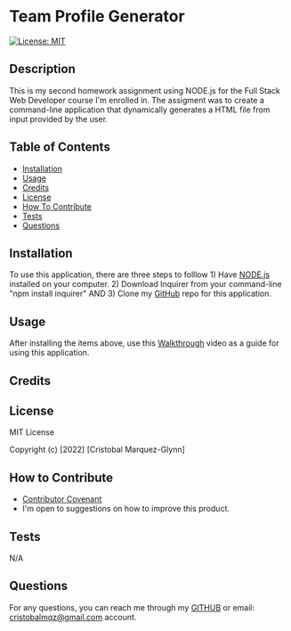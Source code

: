 # Team Profile Generator
  [![License: MIT](https://img.shields.io/badge/License-MIT-yellow.svg)](https://opensource.org/licenses/MIT)

  ## Description
  
  This is my second homework assignment using NODE.js for the Full Stack Web Developer course I'm enrolled in. The assigment was to create a command-line application that dynamically generates a HTML file from input provided by the user.
  
   
  ## Table of Contents
   
  - [Installation](#installation)
  - [Usage](#usage)
  - [Credits](#credits)
  - [License](#license)
  - [How To Contribute](#how_to_contribute)
  - [Tests](#tests)
  - [Questions](#questions)
  
  ## Installation
  
  To use this application, there are three steps to folllow 1) Have [NODE.js](https://nodejs.org/en/download/) installed on your computer. 2) Download Inquirer from your command-line "npm install inquirer" AND 3) Clone my [GitHub](https://github.com/CM-GDev/TeamProfileGenerator) repo for this application.
  
  ## Usage
  
  After installing the items above, use this [Walkthrough](https://youtube.com) video as a guide for using this application.
    
  ## Credits
  

  
  ## License
  
  MIT License

  Copyright (c) [2022] [Cristobal Marquez-Glynn]
  
  ## How to Contribute
  
  - [Contributor Covenant](https://www.contributor-covenant.org/) 
  - I'm open to suggestions on how to improve this product.
  
  ## Tests
  
  N/A
  
  ## Questions
  
 
  For any questions, you can reach me through my [GITHUB](https://github.com/CM-GDev) or email: cristobalmqz@gmail.com account. 
